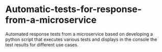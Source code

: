 # Automatic-tests-for-response-from-a-microservice
Automated response tests from a microservice based on developing a python script that executes various tests and displays in the console the test results for different use cases.
